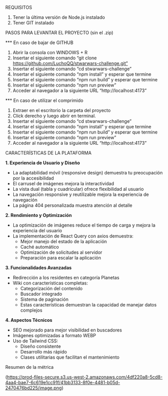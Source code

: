 REQUISITOS

1. Tener la última versión de Node.js instalado
2. Tener GIT instalado

PASOS PARA LEVANTAR EL PROYECTO (sin el .zip)

*** En caso de bajar de GITHUB

1. Abrir la consola con WINDOWS + R
2. Insertar el siguiente comando “git clone https://github.com/LuchoQQ/stwarwars-challenge.git”
3. Insertar el siguiente comando “cd stwarwars-challenge”
4. Insertar el siguiente comando “npm  install” y esperar que termine
5. Insertar el siguiente comando “npm run build” y esperar que termine
6. Insertar el siguiente comando “npm run preview”
7. Acceder al navegador a la siguiente URL “http://localhost:4173”

*** En caso de utilizar el comprimido

1. Extraer en el escritorio la carpeta del proyecto
2. Click derecho y luego abrir en terminal.
3. Insertar el siguiente comando “cd stwarwars-challenge”
4. Insertar el siguiente comando “npm  install” y esperar que termine
5. Insertar el siguiente comando “npm run build” y esperar que termine
6. Insertar el siguiente comando “npm run preview”
7. Acceder al navegador a la siguiente URL “http://localhost:4173”

CARACTERÍSTICAS DE LA PLATAFORMA

**1. Experiencia de Usuario y Diseño**

- La adaptabilidad móvil (responsive design) demuestra tu preocupación por la accesibilidad
- El carrusel de imágenes mejora la interactividad
- La vista dual (tabla y cuadricular) ofrece flexibilidad al usuario
- La navegación responsive y reutilizable mejora la experiencia de navegación
- La página 404 personalizada muestra atención al detalle

**2. Rendimiento y Optimización**

- La optimización de imágenes reduce el tiempo de carga y mejora la experiencia del usuario
- La implementación de React Query con axios demuestra:
    - Mejor manejo del estado de la aplicación
    - Caché automático
    - Optimización de solicitudes al servidor
    - Preparación para escalar la aplicación

**3. Funcionalidades Avanzadas**

- Redirección a los residentes en categoría Planetas
- Wiki con características completas:
    - Categorización del contenido
    - Buscador integrado
    - Sistema de paginación
    - Estas características demuestran la capacidad de manejar datos complejos

**4. Aspectos Técnicos**

- SEO mejorado para mejor visibilidad en buscadores
- Imágenes optimizadas a formato WEBP
- Uso de Tailwind CSS:
    - Diseño consistente
    - Desarrollo más rápido
    - Clases utilitarias que facilitan el mantenimiento

Resumen de la métrica

(https://prod-files-secure.s3.us-west-2.amazonaws.com/4df220a8-5cd8-4aa4-bae7-6c619e1cc91f/41bb3133-8f0e-4481-b05d-2470476bd225/image.png)